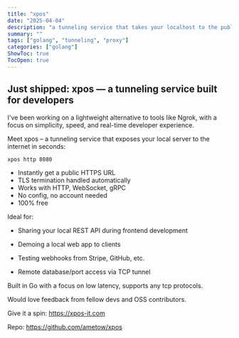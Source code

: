 ```yaml
---
title: "xpos"
date: "2025-04-04"
description: "a tunneling service that takes your localhost to the public network"
summary: ""
tags: ["golang", "tunneling", "proxy"]
categories: ["golang"]
ShowToc: true
TocOpen: true
---
```


## Just shipped: xpos — a tunneling service built for developers

I've been working on a lightweight alternative to tools like Ngrok, with a focus on simplicity, speed, and real-time developer experience.

Meet xpos – a tunneling service that exposes your local server to the internet in seconds:

```sh
xpos http 8080
```

- Instantly get a public HTTPS URL
- TLS termination handled automatically
- Works with HTTP, WebSocket, gRPC
- No config, no account needed
- 100% free

Ideal for:

- Sharing your local REST API during frontend development

- Demoing a local web app to clients

- Testing webhooks from Stripe, GitHub, etc.

- Remote database/port access via TCP tunnel

Built in Go with a focus on low latency, supports any tcp protocols.

Would love feedback from fellow devs and OSS contributors.

Give it a spin: <https://xpos-it.com>

Repo: <https://github.com/ametow/xpos>
